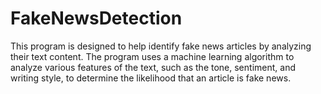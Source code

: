 # FakeNewsDetection

This program is designed to help identify fake news articles by analyzing their text content. The program uses a machine learning algorithm to analyze various features of the text, such as the tone, sentiment, and writing style, to determine the likelihood that an article is fake news.
